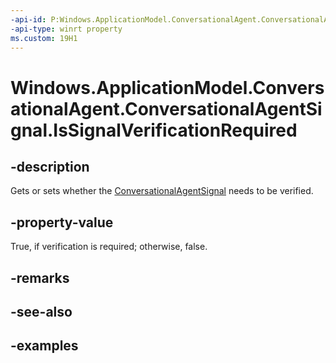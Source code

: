 ```yaml
---
-api-id: P:Windows.ApplicationModel.ConversationalAgent.ConversationalAgentSignal.IsSignalVerificationRequired
-api-type: winrt property
ms.custom: 19H1
---
```


<!-- Property syntax.
public bool IsSignalVerificationRequired { get;  set; }
-->

# Windows.ApplicationModel.ConversationalAgent.ConversationalAgentSignal.IsSignalVerificationRequired

## -description

Gets or sets whether the [ConversationalAgentSignal](conversationalagentsignal.md) needs to be verified.

## -property-value

True, if verification is required; otherwise, false.

## -remarks

## -see-also

## -examples
